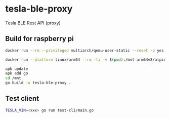 # tesla-ble-proxy
Tesla BLE Rest API (proxy)

## Build for raspberry pi

```bash
docker run --rm --privileged multiarch/qemu-user-static --reset -p yes --credential yes

docker run --platform linux/arm64 --rm -ti -v $(pwd):/mnt arm64v8/alpine:3.20.1 /bin/sh

apk update
apk add go
cd /mnt
go build -o tesla-ble-proxy .
```

## Test client 

```bash
TESLA_VIN=<xxx> go run test-cli/main.go
```
